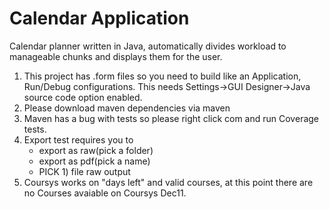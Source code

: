# Calendar Application
Calendar planner written in Java, automatically divides workload to manageable chunks and displays them for the user.

1. This project has .form files so you need to build like an Application, Run/Debug configurations.
This needs Settings->GUI Designer->Java source code option enabled.
2. Please download maven dependencies via maven
3. Maven has a bug with tests so please right click com and run Coverage tests.
4. Export test requires you to
    - export as raw(pick a folder)
    - export as pdf(pick a name)
    - PICK 1) file raw output
5. Coursys works on "days left" and valid courses, at this point there are no Courses avaiable on Coursys Dec11.
